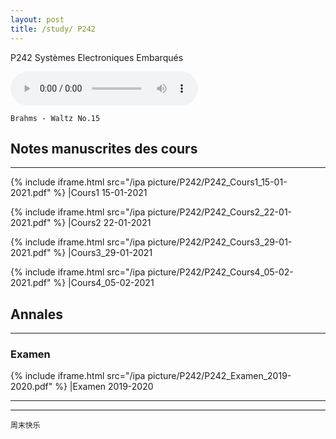 ```yaml
---
layout: post
title: /study/ P242
---
```


P242 Systèmes Electroniques Embarqués

<audio loop="loop" controls="controls">
  <source src="https://raw.githubusercontent.com/startadaywithasmile/startadaywithasmile.github.io/master/ipa%20picture/5/%E5%91%A8%E5%8D%8E%E5%81%A5%2C%E6%9D%8E%E5%BA%A6%20-%20%E9%9A%BE%E4%BB%A5%E6%8A%97%E6%8B%92.mp3" type="audio/mp3" />
</audio>

`Brahms - Waltz No.15`

## Notes manuscrites des cours ##
----

{% include iframe.html src="/ipa picture/P242/P242_Cours1_15-01-2021.pdf" %}
|Cours1 15-01-2021

{% include iframe.html src="/ipa picture/P242/P242_Cours2_22-01-2021.pdf" %}
|Cours2 22-01-2021

{% include iframe.html src="/ipa picture/P242/P242_Cours3_29-01-2021.pdf" %}
|Cours3_29-01-2021

{% include iframe.html src="/ipa picture/P242/P242_Cours4_05-02-2021.pdf" %}
|Cours4_05-02-2021

## Annales ##
----

### Examen ###

{% include iframe.html src="/ipa picture/P242/P242_Examen_2019-2020.pdf" %}
|Examen 2019-2020

----
****

`周末快乐`
